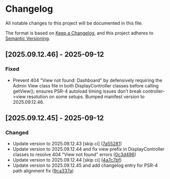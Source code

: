 # Changelog

All notable changes to this project will be documented in this file.

The format is based on [Keep a Changelog](https://keepachangelog.com/en/1.0.0/),
and this project adheres to [Semantic Versioning](https://semver.org/spec/v2.0.0.html).

## [2025.09.12.46] - 2025-09-12

### Fixed

* Prevent 404 "View not found: Dashboard" by defensively requiring the Admin View class file in both DisplayController classes before calling getView(); ensures PSR-4 autoload timing issues don’t break controller->view resolution on some setups. Bumped manifest version to 2025.09.12.46.

## [2025.09.12.45] - 2025-09-12

### Changed

* Update version to 2025.09.12.43 [skip ci] ([7a55281](https://github.com/N6REJ/bears_aichatbot/commit/7a55281))
* Update version to 2025.09.12.44 and fix view prefix in DisplayController classes to resolve 404 "View not found" errors ([0c3d496](https://github.com/N6REJ/bears_aichatbot/commit/0c3d496))
* Update version to 2025.09.12.44 [skip ci] ([4a7c7bf](https://github.com/N6REJ/bears_aichatbot/commit/4a7c7bf))
* Update version to 2025.09.12.45 and add changelog entry for PSR-4 path alignment fix ([9ca337a](https://github.com/N6REJ/bears_aichatbot/commit/9ca337a))
